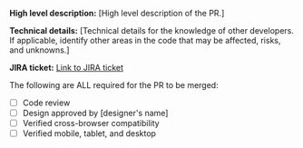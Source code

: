 **High level description:**
[High level description of the PR.]

**Technical details:**
[Technical details for the knowledge of other developers.  If applicable, identify other areas in the code that may be affected, risks, and unknowns.]

**JIRA ticket:**
[Link to JIRA ticket](https://federal-spending-transparency.atlassian.net/browse/DA-1234)

The following are ALL required for the PR to be merged:

- [ ] Code review
- [ ] Design approved by [designer's name]
- [ ] Verified cross-browser compatibility
- [ ] Verified mobile, tablet, and desktop
